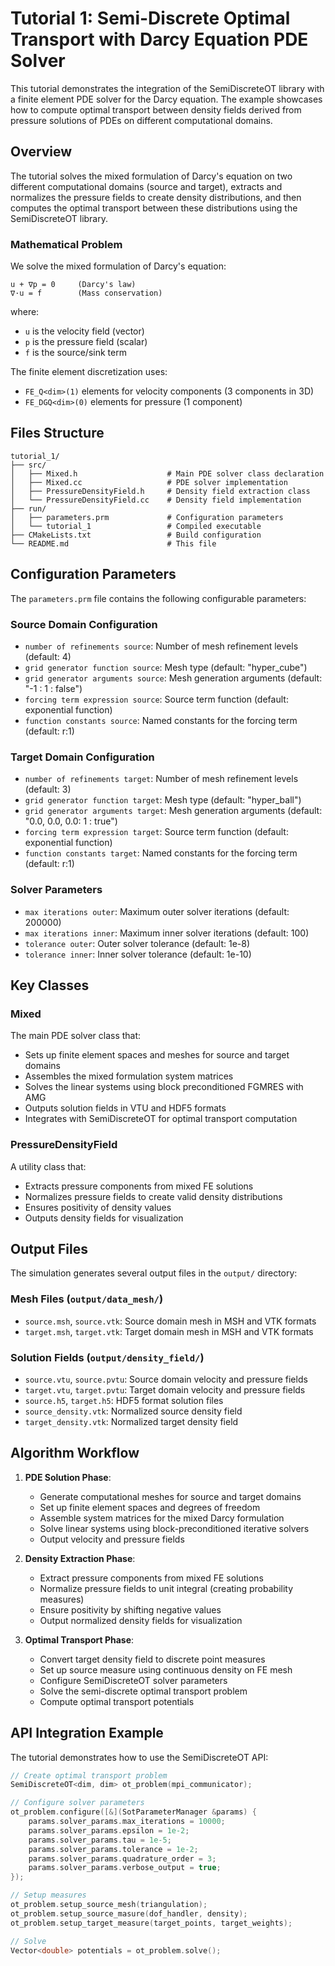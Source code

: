 # Tutorial 1: Semi-Discrete Optimal Transport with Darcy Equation PDE Solver

This tutorial demonstrates the integration of the SemiDiscreteOT library with a finite element PDE solver for the Darcy equation. The example showcases how to compute optimal transport between density fields derived from pressure solutions of PDEs on different computational domains.

## Overview

The tutorial solves the mixed formulation of Darcy's equation on two different computational domains (source and target), extracts and normalizes the pressure fields to create density distributions, and then computes the optimal transport between these distributions using the SemiDiscreteOT library.

### Mathematical Problem

We solve the mixed formulation of Darcy's equation:
```
u + ∇p = 0     (Darcy's law)
∇·u = f        (Mass conservation)
```

where:
- `u` is the velocity field (vector)
- `p` is the pressure field (scalar)
- `f` is the source/sink term

The finite element discretization uses:
- `FE_Q<dim>(1)` elements for velocity components (3 components in 3D)
- `FE_DGQ<dim>(0)` elements for pressure (1 component)

## Files Structure

```
tutorial_1/
├── src/
│   ├── Mixed.h                    # Main PDE solver class declaration
│   ├── Mixed.cc                   # PDE solver implementation
│   ├── PressureDensityField.h     # Density field extraction class
│   └── PressureDensityField.cc    # Density field implementation
├── run/
│   ├── parameters.prm             # Configuration parameters
│   └── tutorial_1                 # Compiled executable
├── CMakeLists.txt                 # Build configuration
└── README.md                      # This file
```

## Configuration Parameters

The `parameters.prm` file contains the following configurable parameters:

### Source Domain Configuration
- `number of refinements source`: Number of mesh refinement levels (default: 4)
- `grid generator function source`: Mesh type (default: "hyper_cube")
- `grid generator arguments source`: Mesh generation arguments (default: "-1 : 1 : false")
- `forcing term expression source`: Source term function (default: exponential function)
- `function constants source`: Named constants for the forcing term (default: r:1)

### Target Domain Configuration
- `number of refinements target`: Number of mesh refinement levels (default: 3)
- `grid generator function target`: Mesh type (default: "hyper_ball")
- `grid generator arguments target`: Mesh generation arguments (default: "0.0, 0.0, 0.0: 1 : true")
- `forcing term expression target`: Source term function (default: exponential function)
- `function constants target`: Named constants for the forcing term (default: r:1)

### Solver Parameters
- `max iterations outer`: Maximum outer solver iterations (default: 200000)
- `max iterations inner`: Maximum inner solver iterations (default: 100)
- `tolerance outer`: Outer solver tolerance (default: 1e-8)
- `tolerance inner`: Inner solver tolerance (default: 1e-10)

## Key Classes

### Mixed<dim>
The main PDE solver class that:
- Sets up finite element spaces and meshes for source and target domains
- Assembles the mixed formulation system matrices
- Solves the linear systems using block preconditioned FGMRES with AMG
- Outputs solution fields in VTU and HDF5 formats
- Integrates with SemiDiscreteOT for optimal transport computation

### PressureDensityField<dim>
A utility class that:
- Extracts pressure components from mixed FE solutions
- Normalizes pressure fields to create valid density distributions
- Ensures positivity of density values
- Outputs density fields for visualization

## Output Files

The simulation generates several output files in the `output/` directory:

### Mesh Files (`output/data_mesh/`)
- `source.msh`, `source.vtk`: Source domain mesh in MSH and VTK formats
- `target.msh`, `target.vtk`: Target domain mesh in MSH and VTK formats

### Solution Fields (`output/density_field/`)
- `source.vtu`, `source.pvtu`: Source domain velocity and pressure fields
- `target.vtu`, `target.pvtu`: Target domain velocity and pressure fields
- `source.h5`, `target.h5`: HDF5 format solution files
- `source_density.vtk`: Normalized source density field
- `target_density.vtk`: Normalized target density field

## Algorithm Workflow

1. **PDE Solution Phase**:
   - Generate computational meshes for source and target domains
   - Set up finite element spaces and degrees of freedom
   - Assemble system matrices for the mixed Darcy formulation
   - Solve linear systems using block-preconditioned iterative solvers
   - Output velocity and pressure fields

2. **Density Extraction Phase**:
   - Extract pressure components from mixed FE solutions
   - Normalize pressure fields to unit integral (creating probability measures)
   - Ensure positivity by shifting negative values
   - Output normalized density fields for visualization

3. **Optimal Transport Phase**:
   - Convert target density field to discrete point measures
   - Set up source measure using continuous density on FE mesh
   - Configure SemiDiscreteOT solver parameters
   - Solve the semi-discrete optimal transport problem
   - Compute optimal transport potentials

## API Integration Example

The tutorial demonstrates how to use the SemiDiscreteOT API:

```cpp
// Create optimal transport problem
SemiDiscreteOT<dim, dim> ot_problem(mpi_communicator);

// Configure solver parameters
ot_problem.configure([&](SotParameterManager &params) {
    params.solver_params.max_iterations = 10000;
    params.solver_params.epsilon = 1e-2;
    params.solver_params.tau = 1e-5;
    params.solver_params.tolerance = 1e-2;
    params.solver_params.quadrature_order = 3;
    params.solver_params.verbose_output = true;
});

// Setup measures
ot_problem.setup_source_mesh(triangulation);
ot_problem.setup_source_masure(dof_handler, density);
ot_problem.setup_target_measure(target_points, target_weights);

// Solve
Vector<double> potentials = ot_problem.solve();
```